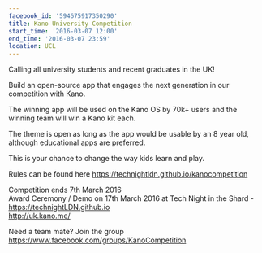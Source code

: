 ```yaml
---
facebook_id: '594675917350290'
title: Kano University Competition
start_time: '2016-03-07 12:00'
end_time: '2016-03-07 23:59'
location: UCL
---
```


Calling all university students and recent graduates in the UK!   
  
Build an open-source app that engages the next generation in our competition with Kano.  
  
The winning app will be used on the Kano OS by 70k+ users and the winning team will win a Kano kit each.  
  
The theme is open as long as the app would be usable by an 8 year old, although educational apps are preferred.  
  
This is your chance to change the way kids learn and play.  
  
Rules can be found here https://technightldn.github.io/kanocompetition  
  
Competition ends 7th March 2016  
Award Ceremony / Demo on 17th March 2016 at Tech Night in the Shard - https://technightLDN.github.io  
http://uk.kano.me/  
  
Need a team mate? Join the group https://www.facebook.com/groups/KanoCompetition